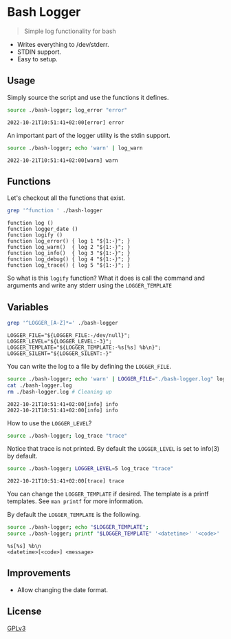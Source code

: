 # Bash Logger

> Simple log functionality for bash

- Writes everything to /dev/stderr.
- STDIN support.
- Easy to setup.

## Usage

Simply source the script and use the functions it defines.


```bash bash 2>&1
source ./bash-logger; log_error "error"
```
```
2022-10-21T10:51:41+02:00[error] error
```

An important part of the logger utility is the stdin support.

```bash bash 2>&1
source ./bash-logger; echo 'warn' | log_warn
```
```
2022-10-21T10:51:41+02:00[warn] warn
```

## Functions

Let's checkout all the functions that exist.

```bash bash 2>&1
grep '^function ' ./bash-logger
```
```
function log ()
function logger_date ()
function logify ()
function log_error() { log 1 "${1:-}"; }
function log_warn()  { log 2 "${1:-}"; }
function log_info()  { log 3 "${1:-}"; }
function log_debug() { log 4 "${1:-}"; }
function log_trace() { log 5 "${1:-}"; }
```

So what is this `logify` function? What it does is call the command and
arguments and write any stderr using the `LOGGER_TEMPLATE`

## Variables

```bash bash 2>&1
grep '^LOGGER_[A-Z]*=' ./bash-logger
```
```
LOGGER_FILE="${LOGGER_FILE:-/dev/null}";
LOGGER_LEVEL="${LOGGER_LEVEL:-3}";
LOGGER_TEMPLATE="${LOGGER_TEMPLATE:-%s[%s] %b\n}";
LOGGER_SILENT="${LOGGER_SILENT:-}"
```

You can write the log to a file by defining the `LOGGER_FILE`.

```bash bash 2>&1
source ./bash-logger; echo 'warn' | LOGGER_FILE="./bash-logger.log" log_info "info"
cat ./bash-logger.log
rm ./bash-logger.log # Cleaning up
```
```
2022-10-21T10:51:41+02:00[info] info
2022-10-21T10:51:41+02:00[info] info
```

How to use the `LOGGER_LEVEL`?

```bash bash 2>&1
source ./bash-logger; log_trace "trace"
```

Notice that trace is not printed. By default the `LOGGER_LEVEL` is set to
info(3) by default.

```bash bash 2>&1
source ./bash-logger; LOGGER_LEVEL=5 log_trace "trace"
```
```
2022-10-21T10:51:41+02:00[trace] trace
```

You can change the `LOGGER_TEMPLATE` if desired. The template is a printf
templates. See `man printf` for more information.

By default the `LOGGER_TEMPLATE` is the following.

```bash bash 2>&1
source ./bash-logger; echo "$LOGGER_TEMPLATE";
source ./bash-logger; printf "$LOGGER_TEMPLATE" '<datetime>' '<code>' '<message>'
```
```
%s[%s] %b\n
<datetime>[<code>] <message>
```

## Improvements

- Allow changing the date format.

## License

[GPLv3](./LICENSE.md)

